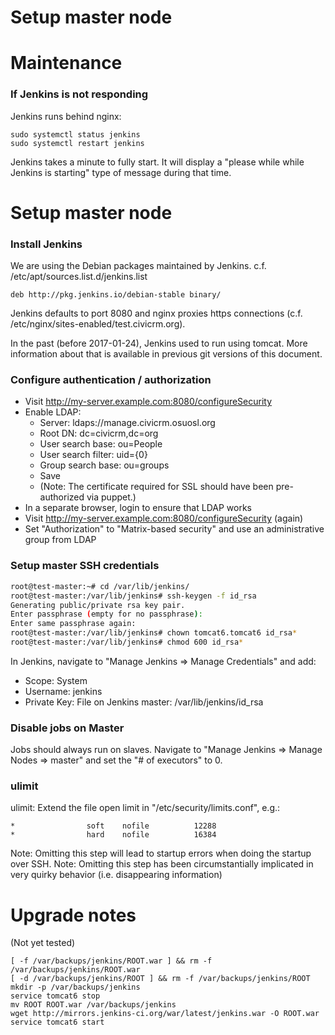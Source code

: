 # Setup master node

# Maintenance

### If Jenkins is not responding

Jenkins runs behind nginx:

    sudo systemctl status jenkins
    sudo systemctl restart jenkins

Jenkins takes a minute to fully start. It will display a "please while while Jenkins is starting" type of message during that time.

# Setup master node

### Install Jenkins

We are using the Debian packages maintained by Jenkins. c.f. /etc/apt/sources.list.d/jenkins.list

```
deb http://pkg.jenkins.io/debian-stable binary/
```

Jenkins defaults to port 8080 and nginx proxies https connections (c.f. /etc/nginx/sites-enabled/test.civicrm.org).

In the past (before 2017-01-24), Jenkins used to run using tomcat. More information about that is available in previous git versions of this document.

### Configure authentication / authorization

 * Visit http://my-server.example.com:8080/configureSecurity
 * Enable LDAP:
   * Server: ldaps://manage.civicrm.osuosl.org
   * Root DN: dc=civicrm,dc=org
   * User search base: ou=People
   * User search filter: uid={0}
   * Group search base: ou=groups
   * Save
   * (Note: The certificate required for SSL should have been pre-authorized via puppet.)
 * In a separate browser, login to ensure that LDAP works
 * Visit http://my-server.example.com:8080/configureSecurity (again)
 * Set "Authorization" to "Matrix-based security" and use an administrative group from LDAP

### Setup master SSH credentials

```bash
root@test-master:~# cd /var/lib/jenkins/
root@test-master:/var/lib/jenkins# ssh-keygen -f id_rsa
Generating public/private rsa key pair.
Enter passphrase (empty for no passphrase):
Enter same passphrase again:
root@test-master:/var/lib/jenkins# chown tomcat6.tomcat6 id_rsa*
root@test-master:/var/lib/jenkins# chmod 600 id_rsa*
```

In Jenkins, navigate to "Manage Jenkins => Manage Credentials" and add:

 * Scope: System
 * Username: jenkins
 * Private Key: File on Jenkins master: /var/lib/jenkins/id_rsa

### Disable jobs on Master

Jobs should always run on slaves. Navigate to "Manage Jenkins => Manage
Nodes => master" and set the "# of executors" to 0.

### ulimit

ulimit: Extend the file open limit in "/etc/security/limits.conf", e.g.:

```
*                soft    nofile          12288
*                hard    nofile          16384
```

Note: Omitting this step will lead to startup errors when doing the startup over SSH.
Note: Omitting this step has been circumstantially implicated in very quirky behavior (i.e. disappearing information)

# Upgrade notes #

(Not yet tested)

```
[ -f /var/backups/jenkins/ROOT.war ] && rm -f /var/backups/jenkins/ROOT.war
[ -d /var/backups/jenkins/ROOT ] && rm -f /var/backups/jenkins/ROOT
mkdir -p /var/backups/jenkins
service tomcat6 stop
mv ROOT ROOT.war /var/backups/jenkins
wget http://mirrors.jenkins-ci.org/war/latest/jenkins.war -O ROOT.war
service tomcat6 start
```

